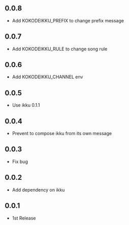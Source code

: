 ## 0.0.8
- Add KOKODEIKKU_PREFIX to change prefix message

## 0.0.7
- Add KOKODEIKKU_RULE to change song rule

## 0.0.6
- Add KOKODEIKKU_CHANNEL env

## 0.0.5
- Use ikku 0.1.1

## 0.0.4
- Prevent to compose ikku from its own message

## 0.0.3
- Fix bug

## 0.0.2
- Add dependency on ikku

## 0.0.1
- 1st Release
